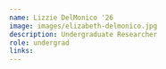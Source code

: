 ```yaml
---
name: Lizzie DelMonico '26
image: images/elizabeth-delmonico.jpg
description: Undergraduate Researcher
role: undergrad
links:
---
```


